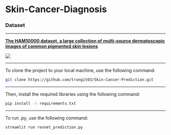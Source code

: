 # Skin-Cancer-Diagnosis

### **Dataset**

---

[**The HAM10000 dataset, a large collection of multi-source dermatoscopic images of common pigmented skin lesions**](https://dataverse.harvard.edu/dataset.xhtml?persistentId=doi:10.7910/DVN/DBW86T)

![](https://github.com/ashishpatel26/Skin-Lesions-Detection-Deep-learning/blob/main/images/dataset.JPG)
___
To clone the project to your local machine, use the following command:
```bash 
git clone https://github.com/trungit03/Skin-Cancer-Prediction.git
```
___
Then, install the required libraries using the following command:
```bash
pip install -r requirements.txt
```
___
To run .py, use the following command:
```bash
streamlit run resnet_prediction.py
```
